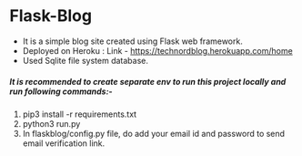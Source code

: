 # Flask-Blog

* It is a simple blog site created using Flask web framework.
* Deployed on Heroku : Link - https://technordblog.herokuapp.com/home
* Used Sqlite file system database.

##### It is recommended to create separate env to run this project locally and run following commands:-

1) pip3 install -r requirements.txt
2) python3 run.py
3) In flaskblog/config.py file, do add your email id and password to send email verification link.
